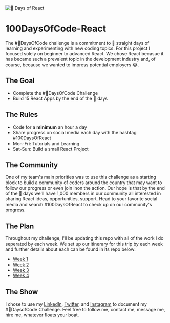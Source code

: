![💯 Days of React](https://res.cloudinary.com/practicaldev/image/fetch/s--BtFmMese--/c_limit%2Cf_auto%2Cfl_progressive%2Cq_auto%2Cw_880/https://thepracticaldev.s3.amazonaws.com/i/l0c0wxzhblog13jgbl4p.jpg)
# 100DaysOfCode-React
The #💯DaysOfCode challenge is a commitment to 💯 straight days of learning and experimenting with new coding topics. For this project I focused solely on beginner to advanced React. We chose React becasue it has became such a prevalent topic in the development industry and, of course, because we wanted to impress potential employers 😂.

## The Goal
* Complete the #💯DaysOfCode Challenge
* Build 15 React Apps by the end of the 💯 days

## The Rules
* Code for a **minimum** an hour a day
* Share progress on social media each day with the hashtag #100DaysOfReact
* Mon-Fri: Tutorials and Learning
* Sat-Sun: Build a small React Project

## The Community
One of my team's main priorities was to use this challenge as a starting block to build a community of coders around the country that may want to follow our progress or even join inon the action. Our hope is that by the end of the 💯 days we'll have 1,000 members in our community all interested in sharing React ideas, opportunities, support. Head to your favorite social media and search #100DaysOfReact to check up on our community's progress.

## The Plan
Throughout my challenge, I'll be updating this repo with all of the work I do seperated by each week. We set up our itinerary for this trip by each week and further details about each can be found in its repo below:

* [Week 1](https://github.com/gr8white/100DaysOfCode-React/tree/master/Week1)
* [Week 2](https://github.com/gr8white/100DaysOfCode-React/tree/master/Week2)
* [Week 3](https://github.com/gr8white/100DaysOfCode-React/tree/master/Week3)
* [Week 4](https://github.com/gr8white/100DaysOfCode-React/tree/master/Week4)

## The Show
I chose to use my [LinkedIn](https://www.linkedin.com/in/dwhitejr/), [Twitter](https://twitter.com/_derrickwhite), and [Instagram](https://www.instagram.com/derrick.white/) to document my #💯DaysofCode Challenge. Feel free to follow me, contact me, message me, hire me, whatever floats your boat.
